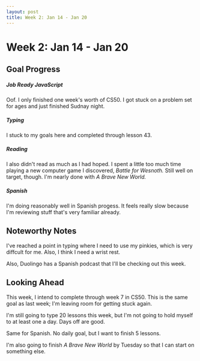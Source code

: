 ```yaml
---
layout: post
title: Week 2: Jan 14 - Jan 20
---
```

# Week 2: Jan 14 - Jan 20

## Goal Progress

##### Job Ready JavaScript
Oof. I only finished one week's worth of CS50. I got stuck on a problem set for ages and just finished Sudnay night.

##### Typing
I stuck to my goals here and completed through lesson 43.

##### Reading
I also didn't read as much as I had hoped. I spent a little too much time playing a new computer game I discovered, *Battle for Wesnoth.* Still well on target, though. I'm nearly done with *A Brave New World.*

##### Spanish
I'm doing reasonably well in Spanish progess. It feels really slow because I'm reviewing stuff that's very familiar already.

## Noteworthy Notes
I've reached a point in typing where I need to use my pinkies, which is very diffcult for me. Also, I think I need a wrist rest.

Also, Duolingo has a Spanish podcast that I'll be checking out this week.


## Looking Ahead
This week, I intend to complete through week 7 in CS50. This is the same goal as last week; I'm leaving room for getting stuck again.

I'm still going to type 20 lessons this week, but I'm not going to hold myself to at least one a day. Days off are good.

Same for Spanish. No daily goal, but I want to finish 5 lessons.

I'm also going to finish *A Brave New World* by Tuesday so that I can start on something else.
